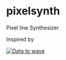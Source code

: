 # pixelsynth
Pixel line Synthesizer 

Inspired by 

[![Data to wave](https://i.ytimg.com/vi/oMH_W4b1z5A/hqdefault.jpg?custom=true&w=336&h=188&stc=true&jpg444=true&jpgq=90&sp=68&sigh=OP_hY1h_mtfpCk0wle5ARhfoYro)](https://www.youtube.com/watch?v=oMH_W4b1z5A "Data to wave")

 
